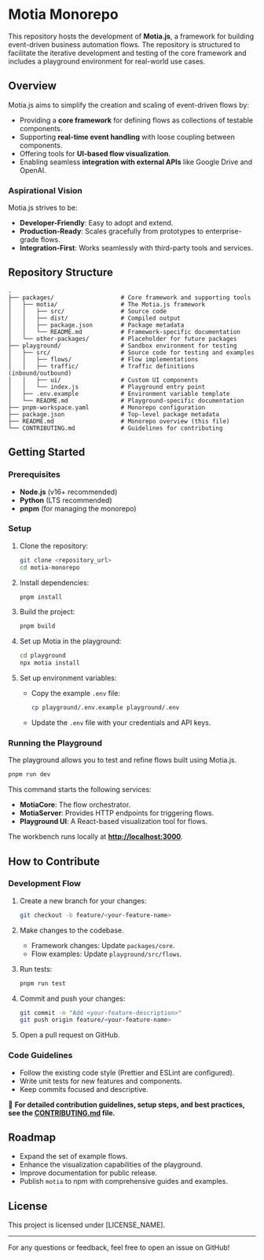 # Motia Monorepo

This repository hosts the development of **Motia.js**, a framework for building event-driven business automation flows. The repository is structured to facilitate the iterative development and testing of the core framework and includes a playground environment for real-world use cases.

## Overview

Motia.js aims to simplify the creation and scaling of event-driven flows by:

- Providing a **core framework** for defining flows as collections of testable components.
- Supporting **real-time event handling** with loose coupling between components.
- Offering tools for **UI-based flow visualization**.
- Enabling seamless **integration with external APIs** like Google Drive and OpenAI.

### Aspirational Vision

Motia.js strives to be:

- **Developer-Friendly**: Easy to adopt and extend.
- **Production-Ready**: Scales gracefully from prototypes to enterprise-grade flows.
- **Integration-First**: Works seamlessly with third-party tools and services.

## Repository Structure

```
.
├── packages/                   # Core framework and supporting tools
│   ├── motia/                  # The Motia.js framework
│   │   ├── src/                # Source code
│   │   ├── dist/               # Compiled output
│   │   ├── package.json        # Package metadata
│   │   └── README.md           # Framework-specific documentation
│   └── other-packages/         # Placeholder for future packages
├── playground/                 # Sandbox environment for testing
│   ├── src/                    # Source code for testing and examples
│   │   ├── flows/              # Flow implementations
│   │   ├── traffic/            # Traffic definitions (inbound/outbound)
│   │   ├── ui/                 # Custom UI components
│   │   └── index.js            # Playground entry point
│   ├── .env.example            # Environment variable template
│   └── README.md               # Playground-specific documentation
├── pnpm-workspace.yaml         # Monorepo configuration
├── package.json                # Top-level package metadata
├── README.md                   # Monorepo overview (this file)
└── CONTRIBUTING.md             # Guidelines for contributing
```

## Getting Started

### Prerequisites

- **Node.js** (v16+ recommended)
- **Python** (LTS recommended)
- **pnpm** (for managing the monorepo)

### Setup

1. Clone the repository:

   ```bash
   git clone <repository_url>
   cd motia-monorepo
   ```

2. Install dependencies:

   ```bash
   pnpm install
   ```

3. Build the project:

   ```bash
   pnpm build
   ```

4. Set up Motia in the playground:

   ```bash
   cd playground
   npx motia install
   ```

5. Set up environment variables:
   - Copy the example `.env` file:
     ```bash
     cp playground/.env.example playground/.env
     ```
   - Update the `.env` file with your credentials and API keys.

### Running the Playground

The playground allows you to test and refine flows built using Motia.js.

```bash
pnpm run dev
```

This command starts the following services:

- **MotiaCore**: The flow orchestrator.
- **MotiaServer**: Provides HTTP endpoints for triggering flows.
- **Playground UI**: A React-based visualization tool for flows.

The workbench runs locally at **[http://localhost:3000](http://localhost:3000)**.

## How to Contribute

### Development Flow

1. Create a new branch for your changes:

   ```bash
   git checkout -b feature/<your-feature-name>
   ```

2. Make changes to the codebase.

   - Framework changes: Update `packages/core`.
   - Flow examples: Update `playground/src/flows`.

3. Run tests:

   ```bash
   pnpm run test
   ```

4. Commit and push your changes:

   ```bash
   git commit -m "Add <your-feature-description>"
   git push origin feature/<your-feature-name>
   ```

5. Open a pull request on GitHub.

### Code Guidelines

- Follow the existing code style (Prettier and ESLint are configured).
- Write unit tests for new features and components.
- Keep commits focused and descriptive.

📘 **For detailed contribution guidelines, setup steps, and best practices, see the [CONTRIBUTING.md](https://github.com/MotiaDev/motia/blob/main/CONTRIBUTING.md) file.**

## Roadmap

- Expand the set of example flows.
- Enhance the visualization capabilities of the playground.
- Improve documentation for public release.
- Publish `motia` to npm with comprehensive guides and examples.

## License

This project is licensed under [LICENSE_NAME].

---

For any questions or feedback, feel free to open an issue on GitHub!
